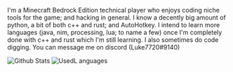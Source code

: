 I'm a Minecraft Bedrock Edition technical player who enjoys coding niche tools for the game; and hacking in general. I know a decently big amount of python, a bit of both c++ and rust; and AutoHotkey. I intend to learn more languages (java, nim, processing, lua; to name a few) once I'm completely done with c++ and rust which I'm still learning.  I also sometimes do code digging. You can message me on discord (Luke7720#9140)

![Github Stats](https://github-readme-stats.vercel.app/api/?username=0x4c37373230&show_icons=true&count_private=true&theme=monokai)
![UsedL anguages](https://github-readme-stats.vercel.app/api/top-langs/?username=0x4c37373230&show_icons=true&count_private=true&theme=monokai&langs_count=10&layout=compact)
